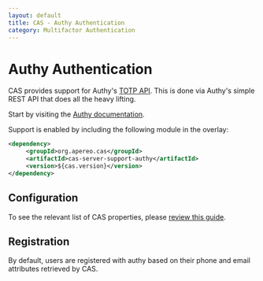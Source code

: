 ```yaml
---
layout: default
title: CAS - Authy Authentication
category: Multifactor Authentication
---
```


# Authy Authentication

CAS provides support for Authy's [TOTP API](http://docs.authy.com/totp.html). This is done
via Authy's simple REST API that does all the heavy lifting.

Start by visiting the [Authy documentation](https://www.authy.com/developers/).

Support is enabled by including the following module in the overlay:

```xml
<dependency>
     <groupId>org.apereo.cas</groupId>
     <artifactId>cas-server-support-authy</artifactId>
     <version>${cas.version}</version>
</dependency>
```

## Configuration

To see the relevant list of CAS properties, please [review this guide](Configuration-Properties.html#authy).

## Registration

By default, users are registered with authy based on their phone and email attributes retrieved by CAS.
